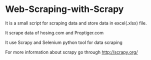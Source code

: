 # Web-Scraping-with-Scrapy

It is a small script for scraping data and store data in excel(.xlsx) file.

It scrape data of hosing.com and Proptiger.com

It use Scrapy and Selenium python tool for data scraping

For more information about scrapy go through http://scrapy.org/
